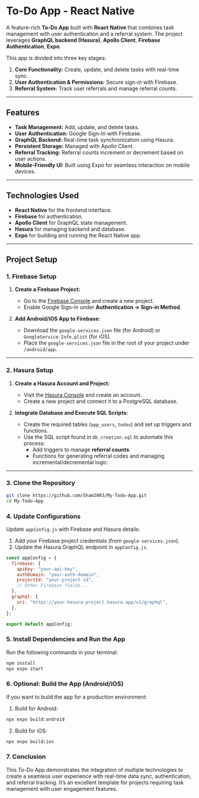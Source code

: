 # **To-Do App - React Native**  

A feature-rich **To-Do App** built with **React Native** that combines task management with user authentication and a referral system. The project leverages **GraphQL backend (Hasura)**, **Apollo Client**, **Firebase Authentication**, **Expo**. 

This app is divided into three key stages:
1. **Core Functionality:** Create, update, and delete tasks with real-time sync.
2. **User Authentication & Permissions:** Secure sign-in with Firebase.
3. **Referral System:** Track user referrals and manage referral counts.

---

## **Features**
- **Task Management:** Add, update, and delete tasks.
- **User Authentication:** Google Sign-In with Firebase.
- **GraphQL Backend:** Real-time task synchronization using Hasura.
- **Persistent Storage:** Managed with Apollo Client.
- **Referral Tracking:** Referral counts increment or decrement based on user actions.
- **Mobile-Friendly UI:** Built using Expo for seamless interaction on mobile devices.

---

## **Technologies Used**
- **React Native** for the frontend interface.
- **Firebase** for authentication.
- **Apollo Client** for GraphQL state management.
- **Hasura** for managing backend and database.
- **Expo** for building and running the React Native app.
---

## **Project Setup**

### **1. Firebase Setup**
1. **Create a Firebase Project:**  
   - Go to the [Firebase Console](https://console.firebase.google.com/) and create a new project.
   - Enable Google Sign-In under **Authentication → Sign-in Method**.

2. **Add Android/iOS App to Firebase:**  
   - Download the `google-services.json` file (for Android) or `GoogleService-Info.plist` (for iOS).
   - Place the `google-services.json` file in the root of your project under `/android/app`.

---

### **2. Hasura Setup**
1. **Create a Hasura Account and Project:**  
   - Visit the [Hasura Console](https://hasura.io/) and create an account.  
   - Create a new project and connect it to a PostgreSQL database.

2. **Integrate Database and Execute SQL Scripts:**  
   - Create the required tables (`app_users`, `todos`) and set up triggers and functions.  
   - Use the SQL script found in `db_creation.sql` to automate this process:
     - Add triggers to manage **referral counts**.
     - Functions for generating referral codes and managing incremental/decremental logic.

---

### **3. Clone the Repository**
```bash
git clone https://github.com/Sham2003/My-Todo-App.git
cd My-Todo-App
```

### **4. Update Configurations**

Update `appConfig.js` with Firebase and Hasura details:

1. Add your Firebase project credentials (from `google-services.json`).
2. Update the Hasura GraphQL endpoint in `appConfig.js`.

```javascript
const appConfig = {
  firebase: {
    apiKey: "your-api-key",
    authDomain: "your-auth-domain",
    projectId: "your-project-id",
    // Other Firebase fields...
  },
  graphql: {
    uri: "https://your-hasura-project.hasura.app/v1/graphql",
  },
};

export default appConfig;
```

### **5. Install Dependencies and Run the App**
Run the following commands in your terminal:

```bash
npm install
npx expo start
```

### **6. Optional: Build the App (Android/iOS)**
If you want to build the app for a production environment:
1. Build for Android:
```bash
npx expo build:android
```
2. Build for iOS:
```bash
npx expo build:ios
```

### **7. Conclusion**
This To-Do App demonstrates the integration of multiple technologies to create a seamless user experience with real-time data sync, authentication, and referral tracking. It’s an excellent template for projects requiring task management with user engagement features.
